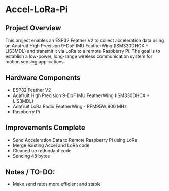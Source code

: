# Accel-LoRa-Pi

## Project Overview

This project enables an ESP32 Feather V2 to collect acceleration data using an Adafruit High Precision 9-DoF IMU FeatherWing (ISM330DHCX + LIS3MDL) and transmit it via LoRa to a remote Raspberry Pi. 
The goal is to establish a low-power, long-range wireless communication system for motion sensing applications.

## Hardware Components

 - ESP32 Feather V2
 - Adafruit High Precision 9-DoF IMU FeatherWing (ISM330DHCX + LIS3MDL)
 - Adafruit LoRa Radio FeatherWing - RFM95W 900 MHz
 - Raspberry Pi

## Improvements Complete
 - Send Acceleration Data to Remote Raspberry Pi using LoRa
 - Merge existing Accel and LoRa code
 - Cleaned up redundant code
 - Sending 48 bytes

## Notes / TO-DO:
  - Make send rates more efficient and stable
